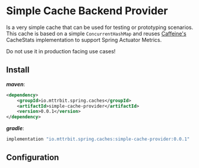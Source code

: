 # Simple Cache Backend Provider

Is a very simple cache that can be used for testing or prototyping scenarios.
This cache is based on a simple `ConcurrentHashMap` and reuses [Caffeine's](https://github.com/ben-manes/caffeine) CacheStats implementation to support Spring Actuator Metrics.

Do not use it in production facing use cases!

## Install
***maven***:
```xml
<dependency>
    <groupId>io.mttrbit.spring.caches</groupId>
    <artifactId>simple-cache-provider</artifactId>
    <version>0.0.1</version>
</dependency>
```

***gradle***:
```kotlin
implementation "io.mttrbit.spring.caches:simple-cache-provider:0.0.1"
```

## Configuration
